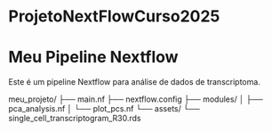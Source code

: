 # ProjetoNextFlowCurso2025

# Meu Pipeline Nextflow

Este é um pipeline Nextflow para análise de dados de transcriptoma.


meu_projeto/
├── main.nf
├── nextflow.config
├── modules/
│   ├── pca_analysis.nf
│   └── plot_pcs.nf
└── assets/
    └── single_cell_transcriptogram_R30.rds
